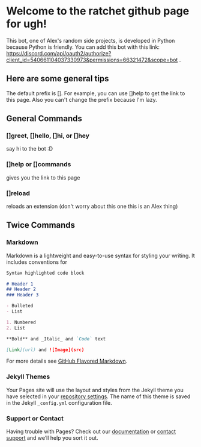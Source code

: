 # Welcome to the ratchet github page for ugh!
This bot, one of Alex's random side projects, is developed in Python because Python is friendly. 
You can add this bot with this link: https://discord.com/api/oauth2/authorize?client_id=540661104037330973&permissions=66321472&scope=bot .
## Here are some general tips
The default prefix is []. For example, you can use []help to get the link to this page. Also you can't change the prefix because I'm lazy.

## General Commands
### []greet, []hello, []hi, or []hey
say hi to the bot :D
### []help or []commands
gives you the link to this page
### []reload
reloads an extension (don't worry about this one this is an Alex thing)

## Twice Commands


### Markdown

Markdown is a lightweight and easy-to-use syntax for styling your writing. It includes conventions for

```markdown
Syntax highlighted code block

# Header 1
## Header 2
### Header 3

- Bulleted
- List

1. Numbered
2. List

**Bold** and _Italic_ and `Code` text

[Link](url) and ![Image](src)
```

For more details see [GitHub Flavored Markdown](https://guides.github.com/features/mastering-markdown/).

### Jekyll Themes

Your Pages site will use the layout and styles from the Jekyll theme you have selected in your [repository settings](https://github.com/Lin-Alex/ugh/settings). The name of this theme is saved in the Jekyll `_config.yml` configuration file.

### Support or Contact

Having trouble with Pages? Check out our [documentation](https://help.github.com/categories/github-pages-basics/) or [contact support](https://github.com/contact) and we’ll help you sort it out.
